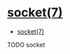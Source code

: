 # [socket(7)](https://www.man7.org/linux/man-pages/man7/socket.7.html)

- [socket(7)](#socket7)





















TODO socket